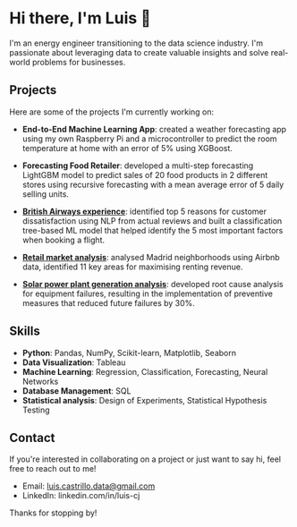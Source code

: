 # Hi there, I'm Luis 👋

I'm an energy engineer transitioning to the data science industry. I'm passionate about leveraging data to create valuable insights and solve real-world problems for businesses.

## Projects

Here are some of the projects I'm currently working on:


- **End-to-End Machine Learning App**: created a weather forecasting app using my own Raspberry Pi and a microcontroller to predict the room temperature at home with an error of 5% using XGBoost.

- **Forecasting Food Retailer**: developed a multi-step forecasting LightGBM model to predict sales of 20 food products in 2 different stores using recursive forecasting with a mean average error of 5 daily selling units.

- [**British Airways experience**](https://github.com/luis-cj/data-science-british-airways): identified top 5 reasons for customer dissatisfaction using NLP from actual reviews and built a classification tree-based ML model that helped identify the 5 most important factors when booking a flight.

- [**Retail market analysis**](https://github.com/luis-cj/data-science-retail-market-madrid): analysed Madrid neighborhoods using Airbnb data, identified 11 key areas for maximising renting revenue.

- [**Solar power plant generation analysis**](https://github.com/luis-cj/data-science-solar-power-plant): developed root cause analysis for equipment failures, resulting in the implementation of preventive measures that reduced future failures by 30%.

## Skills

- **Python**: Pandas, NumPy, Scikit-learn, Matplotlib, Seaborn
- **Data Visualization**: Tableau
- **Machine Learning**: Regression, Classification, Forecasting, Neural Networks
- **Database Management**: SQL
- **Statistical analysis**: Design of Experiments, Statistical Hypothesis Testing

## Contact

If you're interested in collaborating on a project or just want to say hi, feel free to reach out to me!

- Email: luis.castrillo.data@gmail.com
- LinkedIn: linkedin.com/in/luis-cj

Thanks for stopping by!

<!--
**luis-cj/luis-cj** is a ✨ _special_ ✨ repository because its `README.md` (this file) appears on your GitHub profile.

Here are some ideas to get you started:

- 🔭 I’m currently working on ...
- 🌱 I’m currently learning ...
- 👯 I’m looking to collaborate on ...
- 🤔 I’m looking for help with ...
- 💬 Ask me about ...
- 📫 How to reach me: ...
- 😄 Pronouns: ...
- ⚡ Fun fact: ...
-->
